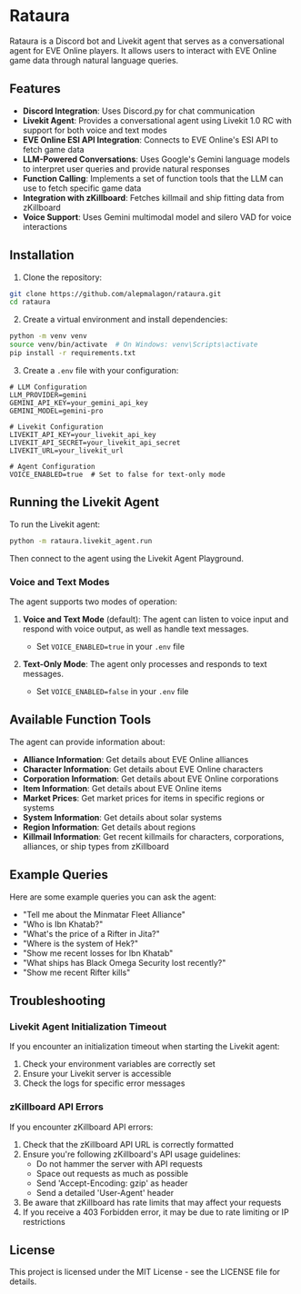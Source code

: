 # Rataura

Rataura is a Discord bot and Livekit agent that serves as a conversational agent for EVE Online players. It allows users to interact with EVE Online game data through natural language queries.

## Features

- **Discord Integration**: Uses Discord.py for chat communication
- **Livekit Agent**: Provides a conversational agent using Livekit 1.0 RC with support for both voice and text modes
- **EVE Online ESI API Integration**: Connects to EVE Online's ESI API to fetch game data
- **LLM-Powered Conversations**: Uses Google's Gemini language models to interpret user queries and provide natural responses
- **Function Calling**: Implements a set of function tools that the LLM can use to fetch specific game data
- **Integration with zKillboard**: Fetches killmail and ship fitting data from zKillboard
- **Voice Support**: Uses Gemini multimodal model and silero VAD for voice interactions

## Installation

1. Clone the repository:
```bash
git clone https://github.com/alepmalagon/rataura.git
cd rataura
```

2. Create a virtual environment and install dependencies:
```bash
python -m venv venv
source venv/bin/activate  # On Windows: venv\Scripts\activate
pip install -r requirements.txt
```

3. Create a `.env` file with your configuration:
```
# LLM Configuration
LLM_PROVIDER=gemini
GEMINI_API_KEY=your_gemini_api_key
GEMINI_MODEL=gemini-pro

# Livekit Configuration
LIVEKIT_API_KEY=your_livekit_api_key
LIVEKIT_API_SECRET=your_livekit_api_secret
LIVEKIT_URL=your_livekit_url

# Agent Configuration
VOICE_ENABLED=true  # Set to false for text-only mode
```

## Running the Livekit Agent

To run the Livekit agent:

```bash
python -m rataura.livekit_agent.run
```

Then connect to the agent using the Livekit Agent Playground.

### Voice and Text Modes

The agent supports two modes of operation:

1. **Voice and Text Mode** (default): The agent can listen to voice input and respond with voice output, as well as handle text messages.
   - Set `VOICE_ENABLED=true` in your `.env` file

2. **Text-Only Mode**: The agent only processes and responds to text messages.
   - Set `VOICE_ENABLED=false` in your `.env` file

## Available Function Tools

The agent can provide information about:

- **Alliance Information**: Get details about EVE Online alliances
- **Character Information**: Get details about EVE Online characters
- **Corporation Information**: Get details about EVE Online corporations
- **Item Information**: Get details about EVE Online items
- **Market Prices**: Get market prices for items in specific regions or systems
- **System Information**: Get details about solar systems
- **Region Information**: Get details about regions
- **Killmail Information**: Get recent killmails for characters, corporations, alliances, or ship types from zKillboard

## Example Queries

Here are some example queries you can ask the agent:

- "Tell me about the Minmatar Fleet Alliance"
- "Who is Ibn Khatab?"
- "What's the price of a Rifter in Jita?"
- "Where is the system of Hek?"
- "Show me recent losses for Ibn Khatab"
- "What ships has Black Omega Security lost recently?"
- "Show me recent Rifter kills"

## Troubleshooting

### Livekit Agent Initialization Timeout

If you encounter an initialization timeout when starting the Livekit agent:

1. Check your environment variables are correctly set
2. Ensure your Livekit server is accessible
3. Check the logs for specific error messages

### zKillboard API Errors

If you encounter zKillboard API errors:

1. Check that the zKillboard API URL is correctly formatted
2. Ensure you're following zKillboard's API usage guidelines:
   - Do not hammer the server with API requests
   - Space out requests as much as possible
   - Send 'Accept-Encoding: gzip' as header
   - Send a detailed 'User-Agent' header
3. Be aware that zKillboard has rate limits that may affect your requests
4. If you receive a 403 Forbidden error, it may be due to rate limiting or IP restrictions

## License

This project is licensed under the MIT License - see the LICENSE file for details.
